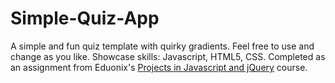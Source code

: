 # Simple-Quiz-App
A simple and fun quiz template with quirky gradients.  Feel free to use and change as you like.  Showcase skills: Javascript, HTML5, CSS.  Completed as an assignment from Eduonix's <a href="https://www.udemy.com/projects-in-javascript-jquery/learn/v4/content">Projects in Javascript and jQuery</a> course.
